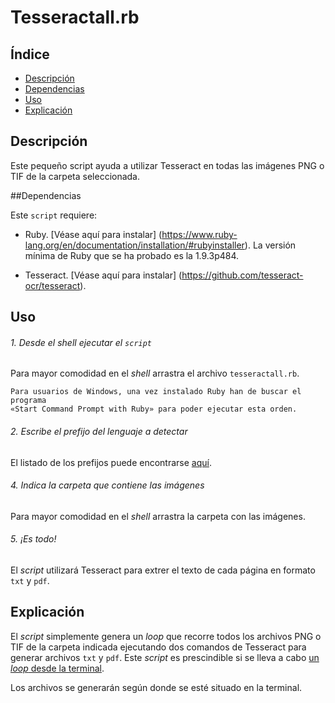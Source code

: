 # Tesseractall.rb

## Índice

* [Descripción](#descripción)
* [Dependencias](#dependencias)
* [Uso](#uso)
* [Explicación](#explicación)

## Descripción

Este pequeño script ayuda a utilizar Tesseract en todas las imágenes PNG o TIF
de la carpeta seleccionada.

##Dependencias

Este `script` requiere:

* Ruby. [Véase aquí para instalar]
(https://www.ruby-lang.org/en/documentation/installation/#rubyinstaller). La
versión mínima de Ruby que se ha probado es la 1.9.3p484.

* Tesseract. [Véase aquí para instalar]
(https://github.com/tesseract-ocr/tesseract).

## Uso

###### 1. Desde el *shell* ejecutar el `script`

Para mayor comodidad en el *shell* arrastra el archivo `tesseractall.rb`.

    Para usuarios de Windows, una vez instalado Ruby han de buscar el programa
    «Start Command Prompt with Ruby» para poder ejecutar esta orden.

###### 2. Escribe el prefijo del lenguaje a detectar

El listado de los prefijos puede encontrarse
[aquí](http://manpages.ubuntu.com/manpages/precise/man1/tesseract.1.html#contenttoc4).

###### 4. Indica la carpeta que contiene las imágenes

Para mayor comodidad en el *shell* arrastra la carpeta con las imágenes.

###### 5. ¡Es todo!

El *script* utilizará Tesseract para extrer el texto de cada página en formato
`txt` y `pdf`.

## Explicación

El *script* simplemente genera un *loop* que recorre todos los archivos PNG o
TIF de la carpeta indicada ejecutando dos comandos de Tesseract para generar
archivos `txt` y `pdf`. Este *script* es prescindible si se lleva a cabo
[un *loop* desde la terminal](http://www.cyberciti.biz/faq/bash-for-loop/).

Los archivos se generarán según donde se esté situado en la terminal.
